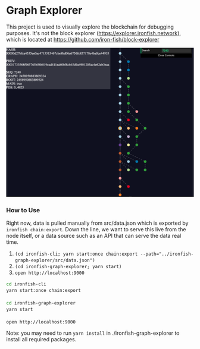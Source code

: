 # Graph Explorer

This project is used to visually explore the blockchain for debugging purposes. It's not the block explorer (https://explorer.ironfish.network), which is located at https://github.com/iron-fish/block-explorer

![Screenshot](./screenshot.png)

### How to Use

Right now, data is pulled manually from src/data.json which is exported by `ironfish chain:export`. Down the line, we want to serve this live from the node itself, or a data source such as an API that can serve the data real time.

 1. `(cd ironfish-cli; yarn start:once chain:export --path="../ironfish-graph-explorer/src/data.json")`
 1. `(cd ironfish-graph-explorer; yarn start)`
 1. `open http://localhost:9000`

```bash
cd ironfish-cli
yarn start:once chain:export

cd ironfish-graph-explorer
yarn start

open http://localhost:9000
```

Note: you may need to run `yarn install` in ./ironfish-graph-explorer to install all required packages.
